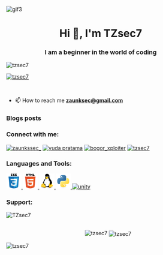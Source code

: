 ![gif3](https://github.com/TZSEC7/TZspam/assets/142743672/aa3b1d8b-591b-4311-bcd1-6335933ed5f3)

<h1 align="center">Hi 👋, I'm TZsec7</h1>
<h3 align="center">I am a beginner in the world of coding</h3>

<p align="left"> <img src="https://komarev.com/ghpvc/?username=tzsec7&label=Profile%20views&color=0e75b6&style=flat" alt="tzsec7" /> </p>

<p align="left"> <a href="https://github.com/ryo-ma/github-profile-trophy"><img src="https://github-profile-trophy.vercel.app/?username=tzsec7" alt="tzsec7" /></a> </p>

<p align="left"> <a href="https://twitter.com/" target="blank"><img src="https://img.shields.io/twitter/follow/?logo=twitter&style=for-the-badge" alt="" /></a> </p>

- 📫 How to reach me **zaunksec@gmail.com**

### Blogs posts
<!-- BLOG-POST-LIST:START -->
<!-- BLOG-POST-LIST:END -->

<h3 align="left">Connect with me:</h3>
<p align="left">
<a href="https://dev.to/zaunkssec_" target="blank"><img align="center" src="https://raw.githubusercontent.com/rahuldkjain/github-profile-readme-generator/master/src/images/icons/Social/devto.svg" alt="zaunkssec_" height="30" width="40" /></a>
<a href="https://fb.com/yuda pratama" target="blank"><img align="center" src="https://raw.githubusercontent.com/rahuldkjain/github-profile-readme-generator/master/src/images/icons/Social/facebook.svg" alt="yuda pratama" height="30" width="40" /></a>
<a href="https://instagram.com/bogor_xploiter" target="blank"><img align="center" src="https://raw.githubusercontent.com/rahuldkjain/github-profile-readme-generator/master/src/images/icons/Social/instagram.svg" alt="bogor_xploiter" height="30" width="40" /></a>
<a href="https://www.youtube.com/c/tzsec7" target="blank"><img align="center" src="https://raw.githubusercontent.com/rahuldkjain/github-profile-readme-generator/master/src/images/icons/Social/youtube.svg" alt="tzsec7" height="30" width="40" /></a>
</p>

<h3 align="left">Languages and Tools:</h3>
<p align="left"> <a href="https://www.w3schools.com/css/" target="_blank" rel="noreferrer"> <img src="https://raw.githubusercontent.com/devicons/devicon/master/icons/css3/css3-original-wordmark.svg" alt="css3" width="40" height="40"/> </a> <a href="https://www.w3.org/html/" target="_blank" rel="noreferrer"> <img src="https://raw.githubusercontent.com/devicons/devicon/master/icons/html5/html5-original-wordmark.svg" alt="html5" width="40" height="40"/> </a> <a href="https://www.linux.org/" target="_blank" rel="noreferrer"> <img src="https://raw.githubusercontent.com/devicons/devicon/master/icons/linux/linux-original.svg" alt="linux" width="40" height="40"/> </a> <a href="https://www.python.org" target="_blank" rel="noreferrer"> <img src="https://raw.githubusercontent.com/devicons/devicon/master/icons/python/python-original.svg" alt="python" width="40" height="40"/> </a> <a href="https://unity.com/" target="_blank" rel="noreferrer"> <img src="https://www.vectorlogo.zone/logos/unity3d/unity3d-icon.svg" alt="unity" width="40" height="40"/> </a> </p>

<h3 align="left">Support:</h3>
<p><a href="https://ko-fi.com/TZsec7 "> <img align="left" src="https://cdn.ko-fi.com/cdn/kofi3.png?v=3" height="50" width="210" alt="TZsec7 " /></a></p><br><br>

<p><img align="left" src="https://github-readme-stats.vercel.app/api/top-langs?username=tzsec7&show_icons=true&locale=en&layout=compact" alt="tzsec7" /></p>

<p>&nbsp;<img align="center" src="https://github-readme-stats.vercel.app/api?username=tzsec7&show_icons=true&locale=en" alt="tzsec7" /></p>

<p><img align="center" src="https://github-readme-streak-stats.herokuapp.com/?user=tzsec7&" alt="tzsec7" /></p>


<!---
TZSEC7/TZSEC7 is a ✨ special ✨ repository because its `README.md` (this file) appears on your GitHub profile.
You can click the Preview link to take a look at your changes.
--->
